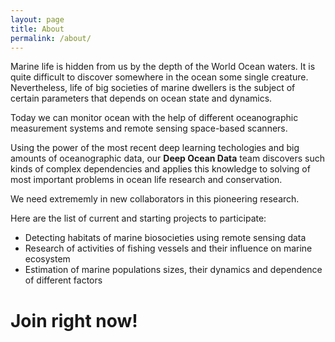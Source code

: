 ```yaml
---
layout: page
title: About
permalink: /about/
---
```

Marine life is hidden from us by the depth of the World Ocean waters. It is quite difficult to discover somewhere in the ocean some single creature.
Nevertheless, life of big societies of marine dwellers is the subject of certain parameters that depends on ocean state and dynamics.

Today we can monitor ocean with the help of different oceanographic measurement systems and remote sensing space-based scanners.

Using the power of the most recent deep learning techologies and big amounts of oceanographic data, our **Deep Ocean Data** team discovers such kinds of complex dependencies and applies this knowledge to solving of most important problems in ocean life research and conservation.

We need extrememly in new collaborators in this pioneering research.

Here are the list of current and starting projects to participate:
* Detecting habitats of marine biosocieties using remote sensing data
* Research of activities of fishing vessels and their influence on marine ecosystem
* Estimation of marine populations sizes, their dynamics and dependence of different factors

# Join right now!

